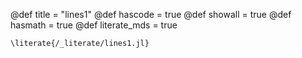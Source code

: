 @def title = "lines1"
@def hascode = true
@def showall = true
@def hasmath = true
@def literate_mds = true

`\literate{/_literate/lines1.jl}`
